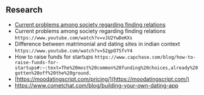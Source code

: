 Research
--------
- [Current problems among society regarding finding relations](https://www.youtube.com/watch?v=vJU2YwDeKXs)
- Current problems among society regarding finding relations ```https://www.youtube.com/watch?v=vJU2YwDeKXs```
- Difference between matrimonial and dating sites in indian context ```https://www.youtube.com/watch?v=52gpO7SfvY4```
- How to raise funds for startups ```https://www.capchase.com/blog/how-to-raise-funds-for-startups#:~:text=The%20most%20common%20funding%20choices,already%20gotten%20off%20the%20ground.```
- [https://moodatingscript.com/pricing/](https://moodatingscript.com/)
- https://www.cometchat.com/blog/building-your-own-dating-app
